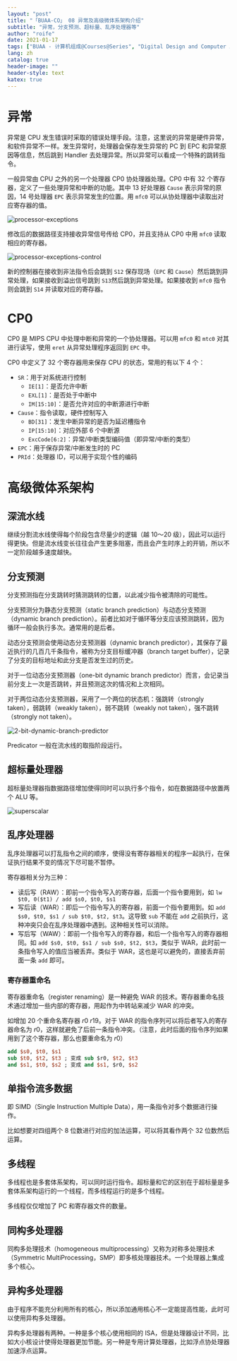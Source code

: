 ```yaml
---
layout: "post"
title: "「BUAA-CO」 08 异常及高级微体系架构介绍"
subtitle: "异常，分支预测、超标量、乱序处理器等"
author: "roife"
date: 2021-01-17
tags: ["BUAA - 计算机组成@Courses@Series", "Digital Design and Computer Architecture@Books@Series", "Computer Organization and Design@Books@Series", "北航@Tags@Tags", "计算机组成@Tags@Tags", "数字电路@Tags@Tags"]
lang: zh
catalog: true
header-image: ""
header-style: text
katex: true
---
```


# 异常

异常是 CPU 发生错误时采取的错误处理手段。注意，这里说的异常是硬件异常，和软件异常不一样。发生异常时，处理器会保存发生异常的 PC 到 EPC 和异常原因等信息，然后跳到 Handler 去处理异常。所以异常可以看成一个特殊的跳转指令。

一般异常由 CPU 之外的另一个处理器 CP0 协处理器处理。CP0 中有 32 个寄存器，定义了一些处理异常和中断的功能。其中 13 好处理器 `Cause` 表示异常的原因，14 号处理器 `EPC` 表示异常发生的位置。用 `mfc0` 可以从协处理器中读取出对应寄存器的值。

![processor-exceptions](/img/in-post/post-buaa-co/processor-exceptions.png)

修改后的数据路径支持接收异常信号传给 CP0，并且支持从 CP0 中用 `mfc0` 读取相应的寄存器。

![processor-exceptions-control](/img/in-post/post-buaa-co/processor-exceptions-control.png)

新的控制器在接收到非法指令后会跳到 `S12` 保存现场（`EPC` 和 `Cause`）然后跳到异常处理，如果接收到溢出信号跳到 `S13`然后跳到异常处理。如果接收到 `mfc0` 指令则会跳到 `S14` 并读取对应的寄存器。

# CP0

CP0 是 MIPS CPU 中处理中断和异常的一个协处理器。可以用 `mfc0` 和 `mtc0` 对其进行读写，使用 `eret` 从异常处理程序返回到 `EPC` 中。

CP0 中定义了 32 个寄存器用来保存 CPU 的状态，常用的有以下 4 个：
- `SR`：用于对系统进行控制
  + `IE[1]`：是否允许中断
  + `EXL[1]`：是否处于中断中
  + `IM[15:10]`：是否允许对应的中断源进行中断
- `Cause`：指令读取，硬件控制写入
  + `BD[31]`：发生中断异常的是否为延迟槽指令
  + `IP[15:10]`：对应外部 6 个中断源
  + `ExcCode[6:2]`：异常/中断类型编码值（即异常/中断的类型）
- `EPC`：用于保存异常/中断发生时的 PC
- `PRId`：处理器 ID，可以用于实现个性的编码

# 高级微体系架构

## 深流水线

继续分割流水线使得每个阶段包含尽量少的逻辑（越 10～20 级），因此可以运行得更快。但是流水线变长往往会产生更多阻塞，而且会产生时序上的开销，所以不一定阶段越多速度越快。

## 分支预测

分支预测指在分支跳转时猜测跳转的位置，以此减少指令被清除的可能性。

分支预测分为静态分支预测（static branch prediction）与动态分支预测（dynamic branch prediction）。前者比如对于循环等分支应该预测跳转，因为循环一般会执行多次。通常用的是后者。

动态分支预测会使用动态分支预测器（dynamic branch predictor），其保存了最近执行的几百几千条指令，被称为分支目标缓冲器（branch target buffer），记录了分支的目标地址和此分支是否发生过的历史。

对于一位动态分支预测器（one-bit dynamic branch predictor）而言，会记录当前分支上一次是否跳转，并且预测这次的情况和上次相同。

对于两位动态分支预测器，采用了一个两位的状态机：强跳转（strongly taken），弱跳转（weakly taken），弱不跳转（weakly not taken），强不跳转（strongly not taken）。

![2-bit-dynamic-branch-predictor](/img/in-post/post-buaa-co/2-bit-branch-predictor.png)

Predicator 一般在流水线的取指阶段运行。

## 超标量处理器

超标量处理器指数据路径增加使得同时可以执行多个指令，如在数据路径中放置两个 ALU 等。

![superscalar](/img/in-post/post-buaa-co/superscalar.png)

## 乱序处理器

乱序处理器可以打乱指令之间的顺序，使得没有寄存器相关的程序一起执行，在保证执行结果不变的情况下尽可能不暂停。

寄存器相关分为三种：
- 读后写（RAW）：即前一个指令写入的寄存器，后面一个指令要用到，如 `lw $t0, 0($t1) / add $s0, $t0, $s1`
- 写后读（WAR）：即后一个指令写入的寄存器，前面一个指令要用到。如 `add $s0, $t0, $s1 / sub $t0, $t2, $t3`。这导致 `sub` 不能在 `add` 之前执行，这种冲突只会在乱序处理器中遇到。这种相关性可以消除。
- 写后写（WAW）：即前一个指令写入的寄存器，和后一个指令写入的寄存器相同。如 `add $s0, $t0, $s1 / sub $s0, $t2, $t3`，类似于 WAR，此时前一条指令写入的值应当被丢弃。类似于 WAR，这也是可以避免的，直接丢弃前面一条 `add` 即可。

### 寄存器重命名

寄存器重命名（register renaming）是一种避免 WAR 的技术。寄存器重命名技术通过增加一些内部的寄存器，用起作为中转站来减少 WAR 的冲突。

如增加 20 个重命名寄存器 $r0 ~ r19$。对于 WAR 的指令序列可以将后者写入的寄存器命名为 $r0$，这样就避免了后前一条指令冲突。（注意，此时后面的指令序列如果用到了这个寄存器，那么也要重命名为 $r0$）

```mips
add $s0, $t0, $s1
sub $t0, $t2, $t3 ; 变成 sub $r0, $t2, $t3
and $s1, $t0, $s2 ; 变成 and $s1, $r0, $s2
```

## 单指令流多数据

即 SIMD（Single Instruction Multiple Data），用一条指令对多个数据进行操作。

比如想要对四组两个 8 位数进行对应的加法运算，可以将其看作两个 32 位数然后运算。

## 多线程

多线程也是多套体系架构，可以同时运行指令。超标量和它的区别在于超标量是多套体系架构运行的一个线程，而多线程运行的是多个线程。

多线程仅仅增加了 PC 和寄存器文件的数量。

## 同构多处理器

同构多处理技术（homogeneous multiprocessing）又称为对称多处理技术（Symmetric MultiProcessing，SMP）即多核处理器技术。一个处理器上集成多个核心。

## 异构多处理器

由于程序不能充分利用所有的核心，所以添加通用核心不一定能提高性能，此时可以使用异构多处理器。

异构多处理器有两种。一种是多个核心使用相同的 ISA，但是处理器设计不同，比如大小核设计使得处理器更加节能。另一种是专用计算处理器，比如浮点协处理器加速浮点运算。